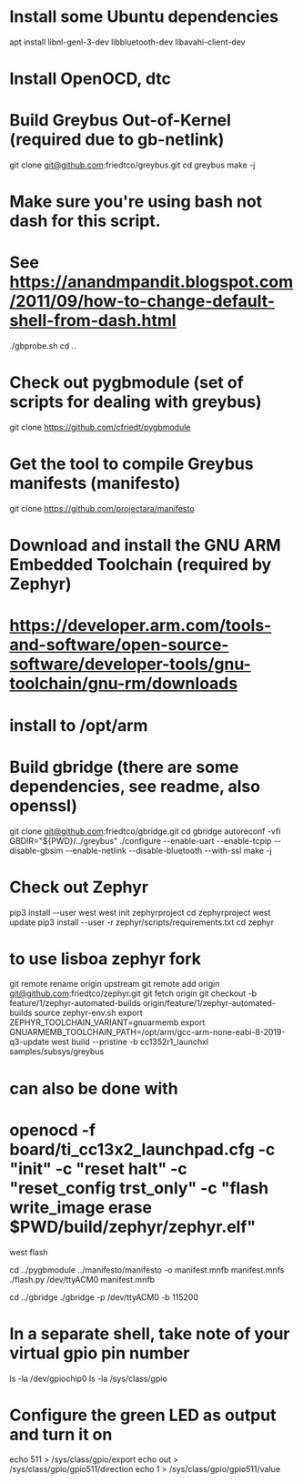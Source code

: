 # Install some Ubuntu dependencies
apt install libnl-genl-3-dev libbluetooth-dev libavahi-client-dev

# Install OpenOCD, dtc

# Build Greybus Out-of-Kernel (required due to gb-netlink)
git clone git@github.com:friedtco/greybus.git
cd greybus
make -j
# Make sure you're using bash not dash for this script.
# See https://anandmpandit.blogspot.com/2011/09/how-to-change-default-shell-from-dash.html
./gbprobe.sh
cd ..

# Check out pygbmodule (set of scripts for dealing with greybus)
git clone https://github.com/cfriedt/pygbmodule

# Get the tool to compile Greybus manifests (manifesto)
git clone https://github.com/projectara/manifesto

# Download and install the GNU ARM Embedded Toolchain (required by Zephyr)
# https://developer.arm.com/tools-and-software/open-source-software/developer-tools/gnu-toolchain/gnu-rm/downloads
# install to /opt/arm

# Build gbridge (there are some dependencies, see readme, also openssl)
git clone git@github.com:friedtco/gbridge.git
cd gbridge
autoreconf -vfi
GBDIR="${PWD}/../greybus" ./configure --enable-uart --enable-tcpip --disable-gbsim --enable-netlink --disable-bluetooth --with-ssl
make -j

# Check out Zephyr
pip3 install --user west
west init zephyrproject
cd zephyrproject
west update
pip3 install --user -r zephyr/scripts/requirements.txt
cd zephyr
# to use lisboa zephyr fork
git remote rename origin upstream
git remote add origin git@github.com:friedtco/zephyr.git
git fetch origin
git checkout -b feature/1/zephyr-automated-builds origin/feature/1/zephyr-automated-builds
source zephyr-env.sh
export ZEPHYR_TOOLCHAIN_VARIANT=gnuarmemb
export GNUARMEMB_TOOLCHAIN_PATH=/opt/arm/gcc-arm-none-eabi-8-2019-q3-update
west build --pristine -b cc1352r1_launchxl samples/subsys/greybus
# can also be done with
# openocd -f board/ti_cc13x2_launchpad.cfg -c "init" -c "reset halt" -c "reset_config trst_only" -c "flash write_image erase $PWD/build/zephyr/zephyr.elf"
west flash

cd ../pygbmodule
../manifesto/manifesto -o manifest.mnfb manifest.mnfs
./flash.py /dev/ttyACM0 manifest.mnfb

cd ../gbridge
./gbridge -p /dev/ttyACM0 -b 115200

# In a separate shell, take note of your virtual gpio pin number
ls -la /dev/gpiochip0
ls -la /sys/class/gpio
# Configure the green LED as output and turn it on
echo 511 > /sys/class/gpio/export
echo out > /sys/class/gpio/gpio511/direction
echo 1 > /sys/class/gpio/gpio511/value